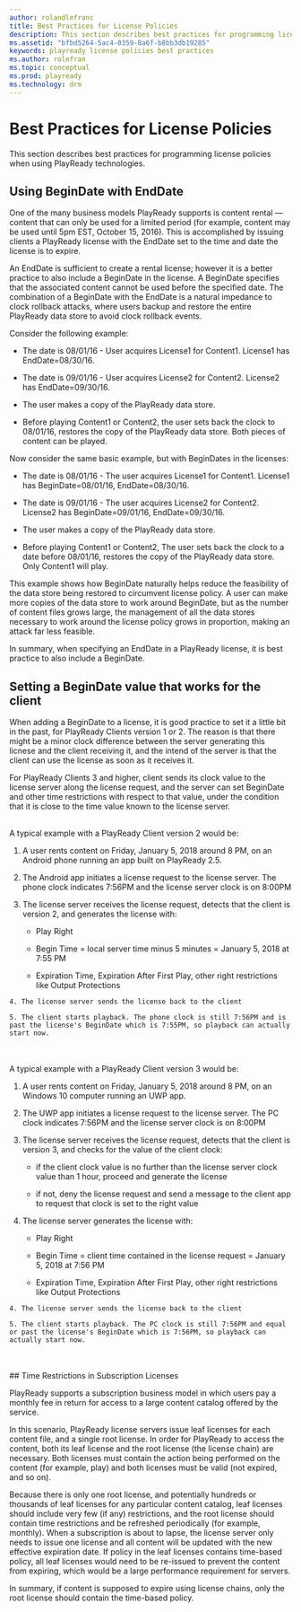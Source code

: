 ```yaml
---
author: rolandlefranc
title: Best Practices for License Policies
description: This section describes best practices for programming license policies in PlayReady.
ms.assetid: "bfbd5264-5ac4-0359-8a6f-b8bb3db19285"
keywords: playready license policies best practices
ms.author: rolefran
ms.topic: conceptual
ms.prod: playready
ms.technology: drm
---
```



# Best Practices for License Policies


This section describes best practices for programming license policies when using PlayReady technologies.

<a id="begindate"></a>

## Using BeginDate with EndDate


One of the many business models PlayReady supports is content rental &mdash; content that can only be used for a limited period (for example, content may be used until 5pm EST, October 15, 2016). This is accomplished by issuing clients a PlayReady license with the EndDate set to the time and date the license is to expire.


An EndDate is sufficient to create a rental license; however it is a better practice to also include a BeginDate in the license. A BeginDate specifies that the associated content cannot be used before the specified date. The combination of a BeginDate with the EndDate is a natural impedance to clock rollback attacks, where users backup and restore the entire PlayReady data store to avoid clock rollback events.


Consider the following example:

   *  The date is 08/01/16 - User acquires License1 for Content1. License1 has EndDate=08/30/16.

   *  The date is 09/01/16 - User acquires License2 for Content2. License2 has EndDate=09/30/16.

   *  The user makes a copy of the PlayReady data store.

   *  Before playing Content1 or Content2, the user sets back the clock to 08/01/16, restores the copy of the PlayReady data store. Both pieces of content can be played.



Now consider the same basic example, but with BeginDates in the licenses:

   *  The date is 08/01/16 - The user acquires License1 for Content1. License1 has BeginDate=08/01/16, EndDate=08/30/16.

   *  The date is 09/01/16 - The user acquires License2 for Content2. License2 has BeginDate=09/01/16, EndDate=09/30/16.

   *  The user makes a copy of the PlayReady data store.

   *  Before playing Content1 or Content2, The user sets back the clock to a date before 08/01/16, restores the copy of the PlayReady data store. Only Content1 will play.



This example shows how BeginDate naturally helps reduce the feasibility of the data store being restored to circumvent license policy. A user can make more copies of the data store to work around BeginDate, but as the number of content files grows large, the management of all the data stores necessary to work around the license policy grows in proportion, making an attack far less feasible.


In summary, when specifying an EndDate in a PlayReady license, it is best practice to also include a BeginDate.

## Setting a BeginDate value that works for the client

When adding a BeginDate to a license, it is good practice to set it a little bit in the past, for PlayReady Clients version 1 or 2. The reason is that there might be a minor clock difference between the server generating this licnese and the client receiving it, and the intend of the server is that the client can use the license as soon as it receives it.

For PlayReady Clients 3 and higher, client sends its clock value to the license server along the license request, and the server can set BeginDate and other time restrictions with respect to that value, under the condition that it is close to the time value known to the license server.

<br/>
A typical example with a PlayReady Client version 2 would be:

   1. A user rents content on Friday, January 5, 2018 around 8 PM, on an Android phone running an app built on PlayReady 2.5.

   2. The Android app initiates a license request to the license server. The phone clock indicates 7:56PM and the license server clock is on 8:00PM

   3. The license server receives the license request, detects that the client is version 2, and generates the license with:

      *  Play Right

      *  Begin Time = local server time minus 5 minutes = January 5, 2018 at 7:55 PM

      *  Expiration Time, Expiration After First Play, other right restrictions like Output Protections

    4. The license server sends the license back to the client

    5. The client starts playback. The phone clock is still 7:56PM and is past the license's BeginDate which is 7:55PM, so playback can actually start now.

<br/><br/>
A typical example with a PlayReady Client version 3 would be:

   1. A user rents content on Friday, January 5, 2018 around 8 PM, on an Windows 10 computer running an UWP app.

   2. The UWP app initiates a license request to the license server. The PC clock indicates 7:56PM and the license server clock is on 8:00PM

   3. The license server receives the license request, detects that the client is version 3, and checks for the value of the client clock:
      *  if the client clock value is no further than the license server clock value than 1 hour, proceed and generate the license

      *  if not, deny the license request and send a message to the client app to request that clock is set to the right value

   4. The license server generates the license with:

      *  Play Right

      *  Begin Time = client time contained in the license request = January 5, 2018 at 7:56 PM

      *  Expiration Time, Expiration After First Play, other right restrictions like Output Protections

    4. The license server sends the license back to the client

    5. The client starts playback. The PC clock is still 7:56PM and equal or past the license's BeginDate which is 7:56PM, so playback can actually start now.
<br/>
<br/>
## Time Restrictions in Subscription Licenses


PlayReady supports a subscription business model in which users pay a monthly fee in return for access to a large content catalog offered by the service.


In this scenario, PlayReady license servers issue leaf licenses for each content file, and a single root license. In order for PlayReady to access the content, both its leaf license and the root license (the license chain) are necessary. Both licenses must contain the action being performed on the content (for example, play) and both licenses must be valid (not expired, and so on).


Because there is only one root license, and potentially hundreds or thousands of leaf licenses for any particular content catalog, leaf licenses should include very few (if any) restrictions, and the root license should contain time restrictions and be refreshed periodically (for example, monthly). When a subscription is about to lapse, the license server only needs to issue one license and all content will be updated with the new effective expiration date. If policy in the leaf licenses contains time-based policy, all leaf licenses would need to be re-issued to prevent the content from expiring, which would be a large performance requirement for servers.


In summary, if content is supposed to expire using license chains, only the root license should contain the time-based policy.


